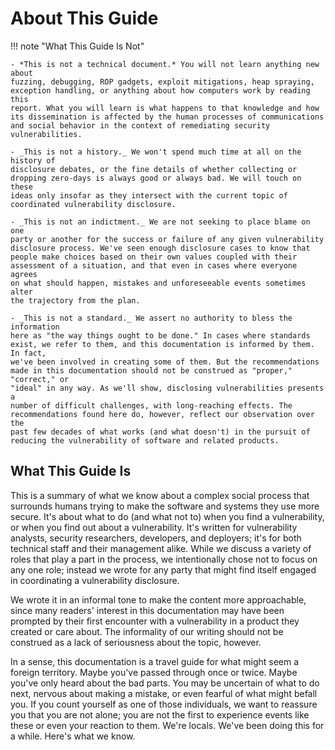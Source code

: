 # About This Guide

!!! note "What This Guide Is Not"

    - *This is not a technical document.* You will not learn anything new about
    fuzzing, debugging, ROP gadgets, exploit mitigations, heap spraying,
    exception handling, or anything about how computers work by reading this
    report. What you will learn is what happens to that knowledge and how
    its dissemination is affected by the human processes of communications
    and social behavior in the context of remediating security
    vulnerabilities.

    - _This is not a history._ We won't spend much time at all on the history of 
    disclosure debates, or the fine details of whether collecting or
    dropping zero-days is always good or always bad. We will touch on these
    ideas only insofar as they intersect with the current topic of
    coordinated vulnerability disclosure.

    - _This is not an indictment._ We are not seeking to place blame on one
    party or another for the success or failure of any given vulnerability
    disclosure process. We've seen enough disclosure cases to know that
    people make choices based on their own values coupled with their
    assessment of a situation, and that even in cases where everyone agrees
    on what should happen, mistakes and unforeseeable events sometimes alter
    the trajectory from the plan.

    - _This is not a standard._ We assert no authority to bless the information
    here as "the way things ought to be done." In cases where standards
    exist, we refer to them, and this documentation is informed by them. In fact,
    we've been involved in creating some of them. But the recommendations
    made in this documentation should not be construed as "proper," "correct," or
    "ideal" in any way. As we'll show, disclosing vulnerabilities presents a
    number of difficult challenges, with long-reaching effects. The
    recommendations found here do, however, reflect our observation over the
    past few decades of what works (and what doesn't) in the pursuit of
    reducing the vulnerability of software and related products.


## What This Guide Is

This is a summary of what we know about a complex social process that
surrounds humans trying to make the software and systems they use more
secure. It's about what to do (and what not to) when you find a
vulnerability, or when you find out about a vulnerability. It's written
for vulnerability analysts, security researchers, developers, and
deployers; it's for both technical staff and their management alike.
While we discuss a variety of roles that play a part in the process, we
intentionally chose not to focus on any one role; instead we wrote for
any party that might find itself engaged in coordinating a vulnerability
disclosure.

We wrote it in an informal tone to make the content more approachable,
since many readers' interest in this documentation may have been prompted by
their first encounter with a vulnerability in a product they created or
care about. The informality of our writing should not be construed as a
lack of seriousness about the topic, however.

In a sense, this documentation is a travel guide for what might seem a foreign
territory. Maybe you've passed through once or twice. Maybe you've only
heard about the bad parts. You may be uncertain of what to do next,
nervous about making a mistake, or even fearful of what might befall
you. If you count yourself as one of those individuals, we want to
reassure you that you are not alone; you are not the first to experience
events like these or even your reaction to them. We're locals. We've
been doing this for a while. Here's what we know.
